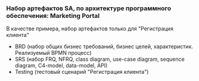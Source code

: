### Набор артефактов SA, по архитектуре программного обеспечения: Marketing Portal
В качестве примера, набор артефактов только для "Регистрация клиента"

* BRD (набор общих бизнес требований, бизнес целей, характеристик. Реализуемый BPMN процесс)
* SRS (набор FRQ, NFRQ, class diagram, use-case diagram, sequence diagram, C4-model, data-model, API)
* Testing (тестовый сценарий "Регистрация клиента")